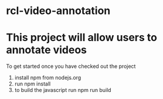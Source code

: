 # rcl-video-annotation

# This project will allow users to annotate videos

To get started once you have checked out the project
1.  install npm from nodejs.org
2.  run npm install
3.  to build the javascript run 
    npm run build